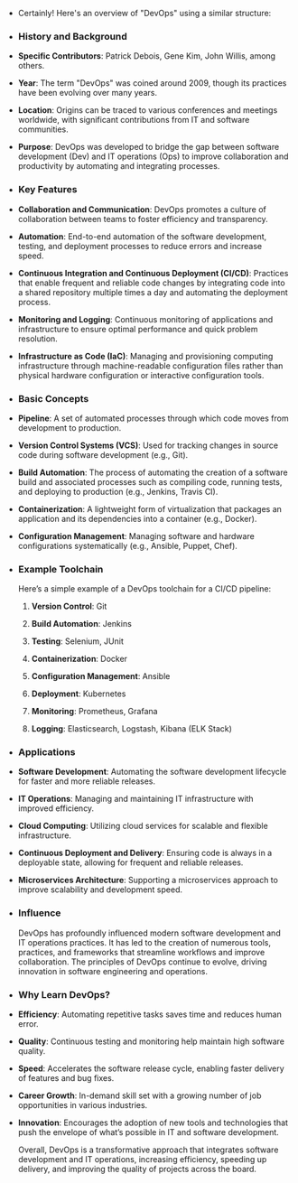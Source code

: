 - Certainly! Here's an overview of "DevOps" using a similar structure:
- ### **History and Background**
- **Specific Contributors**: Patrick Debois, Gene Kim, John Willis, among others.
- **Year**: The term "DevOps" was coined around 2009, though its practices have been evolving over many years.
- **Location**: Origins can be traced to various conferences and meetings worldwide, with significant contributions from IT and software communities.
- **Purpose**: DevOps was developed to bridge the gap between software development (Dev) and IT operations (Ops) to improve collaboration and productivity by automating and integrating processes.
- ### **Key Features**
- **Collaboration and Communication**: DevOps promotes a culture of collaboration between teams to foster efficiency and transparency.
- **Automation**: End-to-end automation of the software development, testing, and deployment processes to reduce errors and increase speed.
- **Continuous Integration and Continuous Deployment (CI/CD)**: Practices that enable frequent and reliable code changes by integrating code into a shared repository multiple times a day and automating the deployment process.
- **Monitoring and Logging**: Continuous monitoring of applications and infrastructure to ensure optimal performance and quick problem resolution.
- **Infrastructure as Code (IaC)**: Managing and provisioning computing infrastructure through machine-readable configuration files rather than physical hardware configuration or interactive configuration tools.
- ### **Basic Concepts**
- **Pipeline**: A set of automated processes through which code moves from development to production.
- **Version Control Systems (VCS)**: Used for tracking changes in source code during software development (e.g., Git).
- **Build Automation**: The process of automating the creation of a software build and associated processes such as compiling code, running tests, and deploying to production (e.g., Jenkins, Travis CI).
- **Containerization**: A lightweight form of virtualization that packages an application and its dependencies into a container (e.g., Docker).
- **Configuration Management**: Managing software and hardware configurations systematically (e.g., Ansible, Puppet, Chef).
- ### **Example Toolchain**
  
  Here’s a simple example of a DevOps toolchain for a CI/CD pipeline:
  
  1. **Version Control**: Git
  
  2. **Build Automation**: Jenkins
  
  3. **Testing**: Selenium, JUnit
  
  4. **Containerization**: Docker
  
  5. **Configuration Management**: Ansible
  
  6. **Deployment**: Kubernetes
  
  7. **Monitoring**: Prometheus, Grafana
  
  8. **Logging**: Elasticsearch, Logstash, Kibana (ELK Stack)
- ### **Applications**
- **Software Development**: Automating the software development lifecycle for faster and more reliable releases.
- **IT Operations**: Managing and maintaining IT infrastructure with improved efficiency.
- **Cloud Computing**: Utilizing cloud services for scalable and flexible infrastructure.
- **Continuous Deployment and Delivery**: Ensuring code is always in a deployable state, allowing for frequent and reliable releases.
- **Microservices Architecture**: Supporting a microservices approach to improve scalability and development speed.
- ### **Influence**
  
  DevOps has profoundly influenced modern software development and IT operations practices. It has led to the creation of numerous tools, practices, and frameworks that streamline workflows and improve collaboration. The principles of DevOps continue to evolve, driving innovation in software engineering and operations.
- ### **Why Learn DevOps?**
- **Efficiency**: Automating repetitive tasks saves time and reduces human error.
- **Quality**: Continuous testing and monitoring help maintain high software quality.
- **Speed**: Accelerates the software release cycle, enabling faster delivery of features and bug fixes.
- **Career Growth**: In-demand skill set with a growing number of job opportunities in various industries.
- **Innovation**: Encourages the adoption of new tools and technologies that push the envelope of what’s possible in IT and software development.
  
  Overall, DevOps is a transformative approach that integrates software development and IT operations, increasing efficiency, speeding up delivery, and improving the quality of projects across the board.